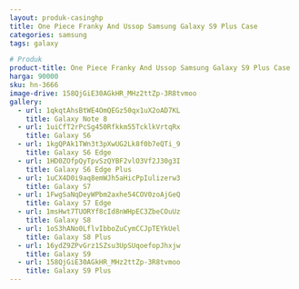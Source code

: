 ```yaml
---
layout: produk-casinghp
title: One Piece Franky And Ussop Samsung Galaxy S9 Plus Case
categories: samsung
tags: galaxy

# Produk
product-title: One Piece Franky And Ussop Samsung Galaxy S9 Plus Case
harga: 90000
sku: hn-3666
image-drive: 158QjGiE30AGkHR_MHz2ttZp-3R8tvmoo
gallery:
  - url: 1qkqtAhsBtWE4OmQEGz50qx1uX2oAD7KL
    title: Galaxy Note 8
  - url: 1uiCfT2rPcSg450Rfkkm55TcklkVrtqRx
    title: Galaxy S6
  - url: 1kgQPAk1TWn3t3pXwUG2Lk8f0b7eQTi_9
    title: Galaxy S6 Edge
  - url: 1HD0ZOfpQyTpvSzQYBF2vlO3Vf2J30g3I
    title: Galaxy S6 Edge Plus
  - url: 1uCX4D0i9aq8emWJh5aHicPpIulizerw3
    title: Galaxy S7
  - url: 1FwgSaNqDeyWPbm2axhe54COV0zoAjGeQ
    title: Galaxy S7 Edge
  - url: 1msHwt7TUORYf8cId8nWHpEC3ZbeCOuUz
    title: Galaxy S8
  - url: 1oS3hANo0LflvIbboZuCymCCJpTEYkUel
    title: Galaxy S8 Plus
  - url: 16ydZ9ZPvGrz1SZsu3UpSUqoefopJhxjw
    title: Galaxy S9
  - url: 158QjGiE30AGkHR_MHz2ttZp-3R8tvmoo
    title: Galaxy S9 Plus
---
```

